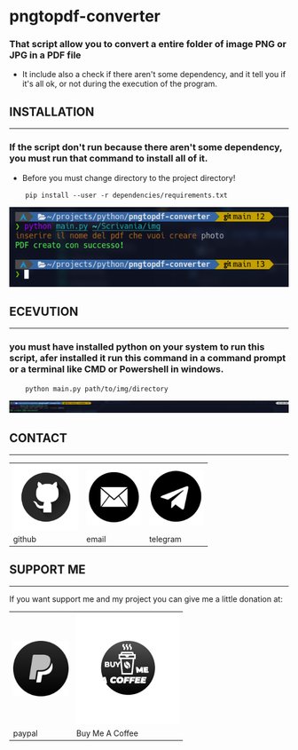 # pngtopdf-converter
### That script allow you to convert a entire folder of image PNG or JPG in a PDF file
- It include also a check if there aren't some dependency, and it tell you if it's all ok, or not during the execution of the program. 

## INSTALLATION
---
### If the script don't run because there aren't some dependency, you must run that command to install all of it.

-   <p style="color: #ff000"> Before you must change directory to the project directory! </-p>
```
    pip install --user -r dependencies/requirements.txt
```
![output image](assets/img/ouput.png)
## ECEVUTION
---
### you must have installed python on your system to run this script, afer installed it run this command in a command prompt or a terminal like CMD or Powershell in windows.

```
    python main.py path/to/img/directory
```
![](assets/img/output.png)
## CONTACT
---
<center>
  <table border=0>
    <tr>
      <td>
        <a href="https://github.com/D3ENNY">
          <img src="assets/img/github.png" alt="github" height="118px">
        </a>
      </td>
      <td>
        <a href="mailto:denysraimondi06@gmail.com">
          <img src="assets/img/gmail.png" alt="email" height="100px">
        </a>
      </td>
        <td>
          <a href="https://t.me/D3ENNY04">
            <img src="assets/img/telegram.png" alt="telegram" height="100px">
          </a>
      </td>
    </tr>
    <tr>
      <td>github</td>
      <td>email</td>
      <td>telegram</td>
    </tr>
  </table>
</center>

## SUPPORT ME
---
If you want support me and my project you can give me a little donation at:
<center>
  <table border=0>
    <tr>
      <td>
        <a href="https://paypal.me/denysraimondi">
          <img src="assets/img/paypal.png" height="100px">
        </a>
      </td>
      <td>
        <a href="https://www.buymeacoffee.com/D3ENNY">
          <img src="assets/img/buyMeACoffee.png" height="200px" >
        </a>
      </td>
    </tr>
    <tr>
      <td>paypal</td>
      <td>Buy Me A Coffee</td>
    </tr>
  </table>
</center>
    
